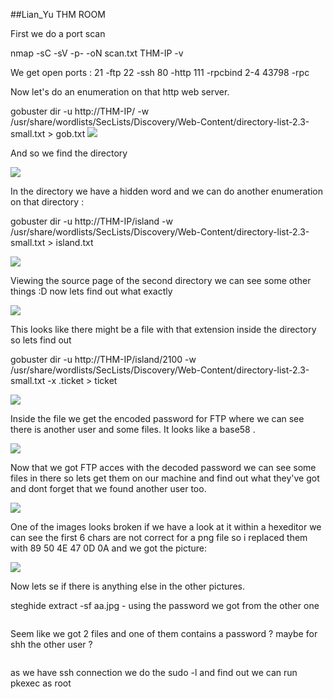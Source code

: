 ##Lian_Yu THM ROOM




First we do a port scan 

nmap -sC -sV -p- -oN scan.txt THM-IP -v

We get open ports :
21			-ftp
22			-ssh
80			-http
111			-rpcbind 2-4
43798  			-rpc

Now let's do an enumeration on that http web server.

gobuster dir -u http://THM-IP/ -w /usr/share/wordlists/SecLists/Discovery/Web-Content/directory-list-2.3-small.txt > gob.txt
<img src= "https://raw.githubusercontent.com/katanush/katanush.github.io/main/images/lianyu/gob1.png">


And so we find the directory

<img src= "https://github.com/katanush/katanush.github.io/blob/main/images/lianyu/first2.png?raw=true">

In the directory we have a hidden word and we can do another enumeration on that directory :

gobuster dir -u http://THM-IP/island -w /usr/share/wordlists/SecLists/Discovery/Web-Content/directory-list-2.3-small.txt > island.txt

<img src= "https://github.com/katanush/katanush.github.io/blob/main/images/lianyu/smald.png?raw=true">


Viewing the source page of the second directory we can see some other things :D now lets find out what exactly

<img src= "https://github.com/katanush/katanush.github.io/blob/main/images/lianyu/second.png?raw=true">

This looks like there might be a file with that extension inside the directory so lets find out

gobuster dir -u http://THM-IP/island/2100 -w /usr/share/wordlists/SecLists/Discovery/Web-Content/directory-list-2.3-small.txt -x .ticket > ticket

<img src= "https://github.com/katanush/katanush.github.io/blob/c47b821b11f4e304e7d722ad51aee3f2bdf6f6f5/images/lianyu/tick.png?raw=true">


Inside the file we get the encoded password for FTP where we can see there is another user and some files. It looks like a base58 .

<img src= "https://github.com/katanush/katanush.github.io/blob/4d89803ef4f7e39b26c6f591a1890198f62cc65b/images/lianyu/3rd.png">

Now that we got FTP acces with the decoded password we can see some files in there so lets get them on our machine and find out what they've got and dont forget that we found another user too.

<img src="https://github.com/katanush/katanush.github.io/blob/main/images/lianyu/ftp-con.png?raw=true">


One of the images looks broken if we have a look at it within a hexeditor we can see the first 6 chars are not correct for a png file so i replaced them with 89 50 4E 47 0D 0A and we got the picture:

<img src= "https://github.com/katanush/katanush.github.io/blob/main/images/lianyu/pas1.png?raw=true">

Now lets se if there is anything else in the other pictures. 

steghide extract -sf aa.jpg     - using the password we got from the other one 

<img src= "">

Seem like we got 2 files and one of them contains a password ? maybe for shh the other user ? 


<img src= "">

as we have ssh connection we do the sudo -l and find out we can run pkexec as root 

<img src= "">



